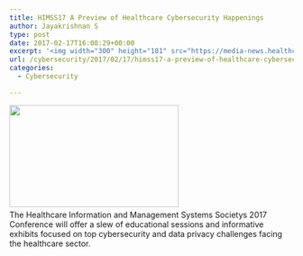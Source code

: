```yaml
---
title: HIMSS17 A Preview of Healthcare Cybersecurity Happenings
author: Jayakrishnan S
type: post
date: 2017-02-17T16:08:29+00:00
excerpt: '<img width="300" height="181" src="https://media-news.healthcareguys.com/wp-content/uploads/2017/02/HIMSS17_A__1487347710-300x181.jpg" class="attachment-medium size-medium wp-post-image" alt="" style="display: block; margin-bottom: 5px; clear:both;max-width: 100%;" srcset="https://media-news.healthcareguys.com/wp-content/uploads/2017/02/HIMSS17_A__1487347710-300x181.jpg 300w, https://media-news.healthcareguys.com/wp-content/uploads/2017/02/HIMSS17_A__1487347710-100x60.jpg 100w, https://media-news.healthcareguys.com/wp-content/uploads/2017/02/HIMSS17_A__1487347710.jpg 860w" sizes="(max-width: 300px) 100vw, 300px" />The Healthcare Information and Management Systems Societys 2017 Conference will offer a slew of educational sessions and informative exhibits focused on top cybersecurity and data privacy challenges facing the healthcare sector '
url: /cybersecurity/2017/02/17/himss17-a-preview-of-healthcare-cybersecurity-happenings/
categories:
  - Cybersecurity

---
```

<img width="300" height="181" src="https://media-news.healthcareguys.com/wp-content/uploads/2017/02/HIMSS17_A__1487347710-300x181.jpg" class="attachment-medium size-medium wp-post-image" alt="" style="display: block; margin-bottom: 5px; clear:both;max-width: 100%;" srcset="https://media-news.healthcareguys.com/wp-content/uploads/2017/02/HIMSS17_A__1487347710-300x181.jpg 300w, https://media-news.healthcareguys.com/wp-content/uploads/2017/02/HIMSS17_A__1487347710-100x60.jpg 100w, https://media-news.healthcareguys.com/wp-content/uploads/2017/02/HIMSS17_A__1487347710.jpg 860w" sizes="(max-width: 300px) 100vw, 300px" />The Healthcare Information and Management Systems Societys 2017 Conference will offer a slew of educational sessions and informative exhibits focused on top cybersecurity and data privacy challenges facing the healthcare sector.